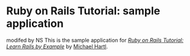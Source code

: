 # Ruby on Rails Tutorial: sample application
modifed by NS
This is the sample application for
[*Ruby on Rails Tutorial: Learn Rails by Example*](http://railstutorial.org/)
by [Michael Hartl](http://michaelhartl.com/).
